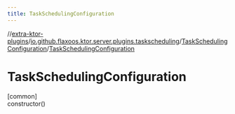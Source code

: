 ```yaml
---
title: TaskSchedulingConfiguration
---
```


//[extra-ktor-plugins](../../../index.md)/[io.github.flaxoos.ktor.server.plugins.taskscheduling](../index.md)/[TaskSchedulingConfiguration](index.md)/[TaskSchedulingConfiguration](-task-scheduling-configuration.md)

# TaskSchedulingConfiguration

[common]\
constructor()




